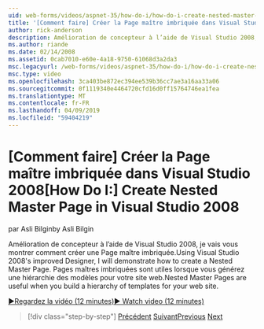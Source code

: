 ```yaml
---
uid: web-forms/videos/aspnet-35/how-do-i/how-do-i-create-nested-master-page-in-visual-studio-2008
title: '[Comment faire] Créer la Page maître imbriquée dans Visual Studio 2008 | Microsoft Docs'
author: rick-anderson
description: Amélioration de concepteur à l’aide de Visual Studio 2008, je vais vous montrer comment créer une Page maître imbriquée. Pages maîtres imbriquées sont utiles lorsque vous générez un hierarch...
ms.author: riande
ms.date: 02/14/2008
ms.assetid: 0cab7010-e60e-4a18-9750-61068d3a2da3
msc.legacyurl: /web-forms/videos/aspnet-35/how-do-i/how-do-i-create-nested-master-page-in-visual-studio-2008
msc.type: video
ms.openlocfilehash: 3ca403be872ec394ee539b36cc7ae3a16aa33a06
ms.sourcegitcommit: 0f1119340e4464720cfd16d0ff15764746ea1fea
ms.translationtype: MT
ms.contentlocale: fr-FR
ms.lasthandoff: 04/09/2019
ms.locfileid: "59404219"
---
```

# <a name="how-do-i-create-nested-master-page-in-visual-studio-2008"></a><span data-ttu-id="5f232-104">[Comment faire] Créer la Page maître imbriquée dans Visual Studio 2008</span><span class="sxs-lookup"><span data-stu-id="5f232-104">[How Do I:] Create Nested Master Page in Visual Studio 2008</span></span>

<span data-ttu-id="5f232-105">par Asli Bilgin</span><span class="sxs-lookup"><span data-stu-id="5f232-105">by Asli Bilgin</span></span>

<span data-ttu-id="5f232-106">Amélioration de concepteur à l’aide de Visual Studio 2008, je vais vous montrer comment créer une Page maître imbriquée.</span><span class="sxs-lookup"><span data-stu-id="5f232-106">Using Visual Studio 2008's improved Designer, I will demonstrate how to create a Nested Master Page.</span></span> <span data-ttu-id="5f232-107">Pages maîtres imbriquées sont utiles lorsque vous générez une hiérarchie des modèles pour votre site web.</span><span class="sxs-lookup"><span data-stu-id="5f232-107">Nested Master Pages are useful when you build a hierarchy of templates for your web site.</span></span>

[<span data-ttu-id="5f232-108">&#9654;Regardez la vidéo (12 minutes)</span><span class="sxs-lookup"><span data-stu-id="5f232-108">&#9654; Watch video (12 minutes)</span></span>](https://channel9.msdn.com/Blogs/ASP-NET-Site-Videos/how-do-i-create-nested-master-page-in-visual-studio-2008)

> [!div class="step-by-step"]
> <span data-ttu-id="5f232-109">[Précédent](how-do-i-create-a-master-page-in-visual-studio-2008.md)
> [Suivant](how-do-i-cascading-style-sheets-in-visual-studio-2008.md)</span><span class="sxs-lookup"><span data-stu-id="5f232-109">[Previous](how-do-i-create-a-master-page-in-visual-studio-2008.md)
[Next](how-do-i-cascading-style-sheets-in-visual-studio-2008.md)</span></span>
